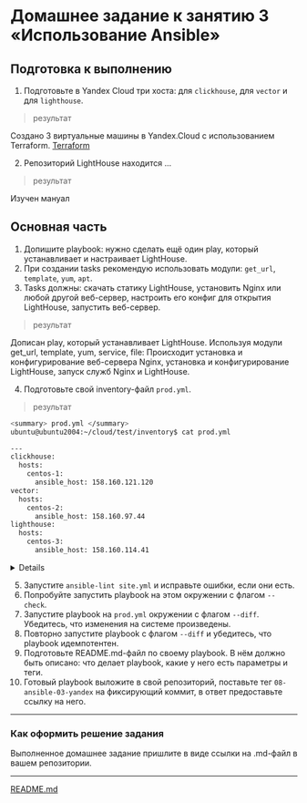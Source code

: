 # Домашнее задание к занятию 3 «Использование Ansible»

## Подготовка к выполнению

1. Подготовьте в Yandex Cloud три хоста: для `clickhouse`, для `vector` и для `lighthouse`.
>результат 
> 
Создано 3 виртуальные машины в Yandex.Cloud с использованием Terraform.
[Terraform](https://github.com/R-Gennadi/devops-netology/blob/main/ansible/02-playbook/Files/playbook/README.md "Код Terraform")

2. Репозиторий LightHouse находится ...
>результат
> 
Изучен мануал

## Основная часть

1. Допишите playbook: нужно сделать ещё один play, который устанавливает и настраивает LightHouse.
2. При создании tasks рекомендую использовать модули: `get_url`, `template`, `yum`, `apt`.
3. Tasks должны: скачать статику LightHouse, установить Nginx или любой другой веб-сервер, настроить его конфиг для открытия LightHouse, запустить веб-сервер.
>результат
> 
 Дописан play, который устанавливает LightHouse. 
 Используя модули get_url, template, yum, service, file:
 Происходит установка и конфигурирование веб-сервера Nginx, установка и конфигурирование LightHouse, запуск служб Nginx и LightHouse.

4. Подготовьте свой inventory-файл `prod.yml`.
>результат
> 
```bash
<summary> prod.yml </summary>
ubuntu@ubuntu2004:~/cloud/test/inventory$ cat prod.yml

---
clickhouse:
  hosts:
    centos-1:
      ansible_host: 158.160.121.120
vector:
  hosts:
    centos-2:
      ansible_host: 158.160.97.44
lighthouse:
  hosts:
    centos-3:
      ansible_host: 158.160.114.41
``` 

<details>


</details>

5. Запустите `ansible-lint site.yml` и исправьте ошибки, если они есть.
6. Попробуйте запустить playbook на этом окружении с флагом `--check`.
7. Запустите playbook на `prod.yml` окружении с флагом `--diff`. Убедитесь, что изменения на системе произведены.
8. Повторно запустите playbook с флагом `--diff` и убедитесь, что playbook идемпотентен.
9. Подготовьте README.md-файл по своему playbook. В нём должно быть описано: что делает playbook, какие у него есть параметры и теги.
10. Готовый playbook выложите в свой репозиторий, поставьте тег `08-ansible-03-yandex` на фиксирующий коммит, в ответ предоставьте ссылку на него.

---

### Как оформить решение задания

Выполненное домашнее задание пришлите в виде ссылки на .md-файл в вашем репозитории.

---


[README.md](https://github.com/R-Gennadi/devops-netology/blob/main/ansible/02-playbook/Files/playbook/README.md "описание playbook")